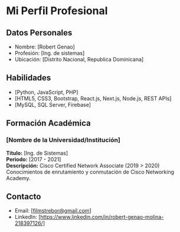 # Mi Perfil Profesional

## Datos Personales
- Nombre: [Robert Genao]
- Profesión: [Ing. de sistemas]
- Ubicación: [Distrito Nacional, Republica Dominicana]

## Habilidades
- [Python, JavaScript, PHP]
- [HTML5, CSS3, Bootstrap, React.js, Next.js, Node.js, REST APIs]
- [MySQL, SQL Server, Firebase]

## Formación Académica

### [Nombre de la Universidad/Institución]
**Título:** [Ing. de Sistemas]  
**Periodo:** [2017 - 2021]  
**Descripción:** Cisco Certified Network Associate (2019 > 2020)
Conocimientos de enrutamiento y conmutación de Cisco Networking
Academy.


## Contacto
- Email: [filmstrebor@gmail.com]
- LinkedIn: [https://www.linkedin.com/in/robert-genao-molina-218397126/]
